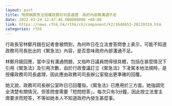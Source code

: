 ```yaml
---
layout: post
title: 特首稱緊急法授權政務司司長處理　政府內部無溝通不足
date: 2022-03-24 12:47:46.000000000 +08:00
link: https://news.rthk.hk/rthk/ch/component/k2/1640653-20220324.htm
categories: rthk
---
```


行政長官林鄭月娥在記者會被問到，為何昨日在立法會答問會上表示，可能不知道政務司司長批出的《緊急法》內容，是否意味政府內部溝通不足。

林鄭月娥回應，當中沒有溝通問題，又指昨日議員問得很具體，包括在甚麼情況下引用《緊急法》及引用次數，由於行政會議訂立《緊急法》下凌駕本地法規時，是授權政務司司長處理，因此應由政務司司長辦公室發出更準確的回覆。

她又說，政務司司長辦公室昨日已回覆指，《緊急法》已應用於三方面。她強調完全清楚有關情況，但答問會需要「短問短答」，每次只有3分鐘，因此按立法會主席要求而短答，不等如她本人不知道政府內發生甚麼事。
